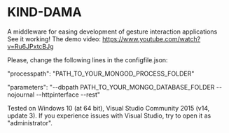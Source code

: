 # KIND-DAMA
A middleware for easing development of gesture interaction applications
See it working! 
The demo video: https://www.youtube.com/watch?v=Ru6JPxtcBJg

Please, change the following lines in the configfile.json:

"processpath": "PATH_TO_YOUR_MONGOD_PROCESS_FOLDER"

"parameters": "--dbpath PATH_TO_YOUR_MONGO_DATABASE_FOLDER --nojournal --httpinterface --rest"


Tested on Windows 10 (at 64 bit), Visual Studio Community 2015 (v14, update 3).
If you experience issues with Visual Studio, try to open it as "administrator".


